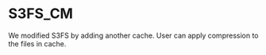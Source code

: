 S3FS_CM
==
We modified S3FS by adding another cache.
User can apply compression to the files in cache.
